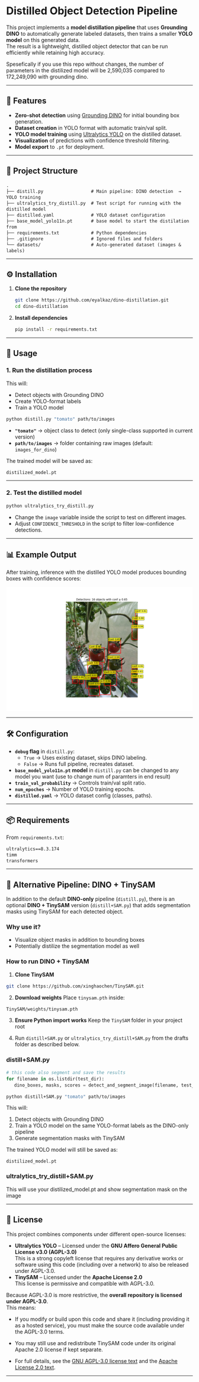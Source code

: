 # Distilled Object Detection Pipeline

This project implements a **model distillation pipeline** that uses **Grounding DINO**  to automatically generate labeled datasets, then trains a smaller **YOLO model** on this generated data.  
The result is a lightweight, distilled object detector that can be run efficiently while retaining high accuracy.

Spesefically if you use this repo without changes, the number of parameters in the distilized model will be 2,590,035 compared to 172,249,090 with grounding dino.

---

## 📌 Features
- **Zero-shot detection** using [Grounding DINO](https://github.com/IDEA-Research/GroundingDINO) for initial bounding box generation.
- **Dataset creation** in YOLO format with automatic train/val split.
- **YOLO model training** using [Ultralytics YOLO](https://github.com/ultralytics/ultralytics) on the distilled dataset.
- **Visualization** of predictions with confidence threshold filtering.
- **Model export** to `.pt` for deployment.

---

## 📂 Project Structure
```
.
├── distill.py                  # Main pipeline: DINO detection  → YOLO training
├── ultralytics_try_distill.py  # Test script for running with the distilled model
├── distilled.yaml              # YOLO dataset configuration
├── base_model_yolo11n.pt       # base model to start the distilation from
├── requirements.txt            # Python dependencies
├── .gitignore                  # Ignored files and folders
└── datasets/                   # Auto-generated dataset (images & labels)
```

---

## ⚙️ Installation

1. **Clone the repository**  
   ```bash
   git clone https://github.com/eyalkaz/dino-distillation.git
   cd dino-distillation
   ```

2. **Install dependencies**  
   ```bash
   pip install -r requirements.txt
   ```
---

## 🚀 Usage

### 1. Run the distillation process
This will:
- Detect objects with Grounding DINO
- Create YOLO-format labels
- Train a YOLO model
```bash
python distill.py "tomato" path/to/images
```
- **`"tomato"`** → object class to detect (only single-class supported in current version)
- **`path/to/images`** → folder containing raw images (default: `images_for_dino`)

The trained model will be saved as:
```
distilized_model.pt
```

---

### 2. Test the distilled model
```bash
python ultralytics_try_distill.py
```
- Change the `image` variable inside the script to test on different images.
- Adjust `CONFIDENCE_THRESHOLD` in the script to filter low-confidence detections.

---

## 📊 Example Output
After training, inference with the distilled YOLO model produces bounding boxes with confidence scores:

![Example Detection](drafts/example.png)

---

## 🛠 Configuration

- **`debug` flag** in `distill.py`:
  - `True` → Uses existing dataset, skips DINO labeling.
  - `False` → Runs full pipeline, recreates dataset.
- **`base_model_yolo11n.pt` model** in `distill.py` can be changed to any model  you want (use to change num of paramters in end result)
- **`train_val_probability`** → Controls train/val split ratio.
- **`num_epoches`** → Number of YOLO training epochs.
- **`distilled.yaml`** → YOLO dataset config (classes, paths).

---

## 📦 Requirements
From `requirements.txt`:
```
ultralytics==8.3.174
timm
transformers
```

---

## 🔄 Alternative Pipeline: DINO + TinySAM

In addition to the default **DINO-only** pipeline (`distill.py`), there is an optional **DINO + TinySAM** version (`distill+SAM.py`) that adds segmentation masks using TinySAM for each detected object.

### Why use it?
- Visualize object masks in addition to bounding boxes
- Potentially distilize the segmentation model as well

### How to run DINO + TinySAM
1. **Clone TinySAM**
```bash
git clone https://github.com/xinghaochen/TinySAM.git
```

2. **Download weights**
Place `tinysam.pth` inside:
```
TinySAM/weights/tinysam.pth
```

3. **Ensure Python import works**
Keep the `TinySAM` folder in your project root

4. Run `distill+SAM.py` or `ultralytics_try_distill+SAM.py` from the drafts folder as described below.

### **distill+SAM.py**
```python
# this code also segment and save the results
for filename in os.listdir(test_dir):
   dino_boxes, masks, scores = detect_and_segment_image(filename, test_dir, model = distilized_model, dino = False) 
```
```bash
python distill+SAM.py "tomato" path/to/images
```
This will:
1. Detect objects with Grounding DINO
2. Train a YOLO model on the same YOLO-format labels as the DINO-only pipeline
3. Generate segmentation masks with TinySAM

The trained YOLO model will still be saved as:
```
distilized_model.pt
```

### **ultralytics_try_distill+SAM.py**
This will use your distilized_model.pt and show segmentation mask on the image

---

## 📜 License
This project combines components under different open-source licenses:

- **Ultralytics YOLO** – Licensed under the **GNU Affero General Public License v3.0 (AGPL-3.0)**  
  This is a strong copyleft license that requires any derivative works or software using this code (including over a network) to also be released under AGPL-3.0.
- **TinySAM** – Licensed under the **Apache License 2.0**  
  This license is permissive and compatible with AGPL-3.0.

Because AGPL-3.0 is more restrictive, the **overall repository is licensed under AGPL-3.0**.  
This means:
- If you modify or build upon this code and share it (including providing it as a hosted service), you must make the source code available under the AGPL-3.0 terms.
- You may still use and redistribute TinySAM code under its original Apache 2.0 license if kept separate.

- For full details, see the [GNU AGPL-3.0 license text](https://www.gnu.org/licenses/agpl-3.0.html) and the [Apache License 2.0 text](https://www.apache.org/licenses/LICENSE-2.0).
---